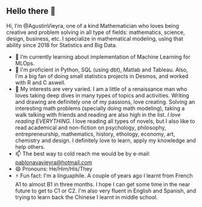 <H2> Hello there 👋 </H2>

Hi, I’m @AgustinVieyra, one of a kind Mathematician who loves being creative and problem solving in all type of fields: mathematics, science, design,  business, etc. I specialize in mathematical modeling, using that ability since 2018 for Statistics and Big Data.


- 🌱 I’m currently learning about implementation of Machine Learning for MLOps.
- 📓 I'm proficient in Python, SQL (using dbt), Matlab and Tableau. Also, I'm a big fan of doing small statistics projects in Desmos, and worked with R and C aswell.
- 👀 My interests are very varied. I am a little of a renaissance man who loves taking deep dives in many types of topics and activities. Writing and drawing are definitely one of my passions, love creating. Solving an interesting math problems (specially doing math modeling), taking a walk talking with friends and reading are also high in the list. *I love reading EVERYTHING.* I love reading all types of novels, but I also like to read academical and non-fiction on psychology, philosophy, entrepreneurship, mathematics, history, ethology, economy, art, chemistry and design. I definitely love to learn, apply my knowledge and help others.
- 📫 The best way to cold reach me would be by e-mail: pablonavavieyra@hotmail.com
- 😄 Pronouns: He/Him/His/They
- ⚡ Fun fact: I'm a linguaphile. A couple of years ago I learnt from French A1 to almost B1 in three months. I hope I can get some time in the near future to get to C1 or C2. I'm also very fluent in English and Spanish, and trying to learn back the Chinese I learnt in middle school.
<!---
AgustinVieyra/AgustinVieyra is a ✨ special ✨ repository because its `README.md` (this file) appears on your GitHub profile.
You can click the Preview link to take a look at your changes.
💞️ I’m looking for work, but also would like to collaborate on data analysis projects for enterprises, and any type of eco-ethical project.
--->
